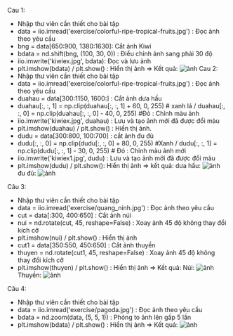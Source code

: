 Cau 1:
- Nhập thư viên cần thiết cho bài tập
- data = iio.imread('exercise/colorful-ripe-tropical-fruits.jpg') : Đọc ảnh theo yêu cầu
- bng = data[650:900, 1380:1630]: Cắt ảnh Kiwi
- bdata = nd.shift(bng, (100, 30, 0)) : Điều chỉnh ảnh sang phải 30 độ
- iio.imwrite('kiwiex.jpg', bdata): Đọc và lưu ảnh
- plt.imshow(bdata) / plt.show() : Hiển thị ảnh
=> Kết quả: ![ảnh](https://github.com/user-attachments/assets/c6249e8d-3dbe-455f-9b92-225db7c60e15)
Cau 2: 
- Nhập thư viên cần thiết cho bài tập
- data = iio.imread('exercise/colorful-ripe-tropical-fruits.jpg') : Đọc ảnh theo yêu cầu
- duahau = data[300:1150, 1600:] : Cắt ảnh dưa hấu
- duahau[:, :, 1] = np.clip(duahau[:, :, 1] + 60, 0, 255)  # xanh lá / duahau[:, :, 0] = np.clip(duahau[:, :, 0] - 40, 0, 255) #Đỏ : Chỉnh màu ảnh
- iio.imwrite('kiwiex.jpg', duahau) : Lưu và tạo ảnh mới đã được đổi màu
- plt.imshow(duahau) / plt.show() : Hiển thị ảnh.
- dudu = data[300:800, 100:700] : cắt ảnh đu đủ
- dudu[:, :, 0] = np.clip(dudu[:, :, 0] + 80, 0, 255) #Xanh / dudu[:, :, 1] = np.clip(dudu[:, :, 1] - 30, 0, 255) # Đỏ : Chỉnh màu ảnh mới
- iio.imwrite('kiwiex1.jpg', dudu) : Lưu và tạo ảnh mới đã được đổi màu
- plt.imshow(dudu) / plt.show(): Hiển thị ảnh
  => kết quả: 
dưa hấu: ![ảnh](https://github.com/user-attachments/assets/a7816c15-2a73-4153-8627-ae8e4d0ae647)
đu đủ: ![ảnh](https://github.com/user-attachments/assets/2b202544-cdf4-4abc-9f49-583557588daf)

Câu 3:
- Nhập thư viên cần thiết cho bài tập
- data = iio.imread('exercise/quang_ninh.jpg') : Đọc ảnh theo yêu cầu
- cut = data[:300, 400:650] : Cắt ảnh núi
- nui = nd.rotate(cut, 45, reshape=False) : Xoay ảnh 45 độ không thay đổi kích cỡ 
- plt.imshow(nui) / plt.show() : Hiển thị ảnh
- cut1 = data[350:550, 450:650] : Cắt ảnh thuyền
- thuyen = nd.rotate(cut1, 45, reshape=False) : Xoay ảnh 45 độ không thay đổi kích cỡ
- plt.imshow(thuyen) / plt.show() : Hiển thị ảnh
=> Kết quả:
Núi: ![ảnh](https://github.com/user-attachments/assets/44970146-3ecc-4ec4-8f98-b91cb6c60b34)
Thuyền:  ![ảnh](https://github.com/user-attachments/assets/50aec9ac-9b5c-455e-a047-13d9692e133f)

Câu 4: 
- Nhập thư viên cần thiết cho bài tập
- data = iio.imread('exercise/pagoda.jpg') : Đọc ảnh theo yêu cầu
- bdata = nd.zoom(data, (5, 5, 1)) : Phóng to ảnh lên gấp 5 lần
- plt.imshow(bdata) / plt.show() : Hiển thị ảnh
=> Kết quả: ![ảnh](https://github.com/user-attachments/assets/b65d010d-427c-497f-8e29-ae1174d7892b)

